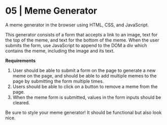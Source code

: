 # 05 | Meme Generator
A meme generator in the browser using HTML, CSS, and JavaScript.

This generator consists of a form that accepts a link to an image, text for the top of the meme, and text for the bottom of the meme. When the user submits the form, use JavaScript to append to the DOM a div which contains the meme, including the image and its text.

**Requirements**

1. User should be able to submit a form on the page to generate a new meme on the page, and should be able to add multiple memes to the page by submitting the form multiple times.
2. Users should be able to click on a button to remove a meme from the page.
3. When the meme form is submitted, values in the form inputs should be cleared.

Be sure to style your meme generator! It should be functional but also look nice.
